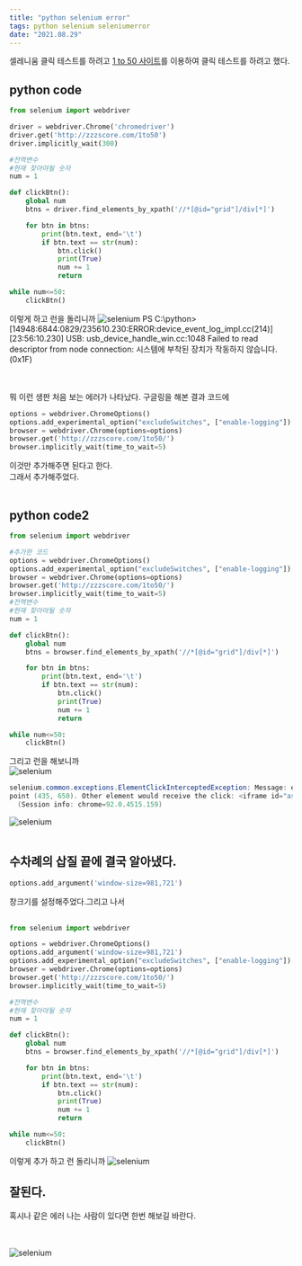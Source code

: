 ```yaml
---
title: "python selenium error"
tags: python selenium seleniumerror 
date: "2021.08.29"
---
```


셀레니움 클릭 테스트를 하려고 [1 to 50 사이트](http://zzzscore.com/1to50/)를 이용하여 클릭 테스트를 하려고 했다.<br>

## python code
```python
from selenium import webdriver

driver = webdriver.Chrome('chromedriver')
driver.get('http://zzzscore.com/1to50')
driver.implicitly_wait(300)

#전역변수
#현재 찾아야될 숫자
num = 1

def clickBtn():
    global num
    btns = driver.find_elements_by_xpath('//*[@id="grid"]/div[*]')

    for btn in btns:
        print(btn.text, end='\t')
        if btn.text == str(num):
            btn.click()
            print(True)
            num += 1
            return

while num<=50:
    clickBtn()
```

이렇게 하고 런을 돌리니까
![selenium](/assets/images/sele_1.PNG)
PS C:\python> [14948:6844:0829/235610.230:ERROR:device_event_log_impl.cc(214)] [23:56:10.230] USB: usb_device_handle_win.cc:1048 Failed to read descriptor from node connection: 시스템에 부착된 장치가 작동하지 않습니다. (0x1F)  
<br>
<br>

뭐 이런 생판 처음 보는 에러가 나타났다.
구글링을 해본 결과 코드에<br>
```python
options = webdriver.ChromeOptions()
options.add_experimental_option("excludeSwitches", ["enable-logging"])
browser = webdriver.Chrome(options=options)
browser.get('http://zzzscore.com/1to50/')
browser.implicitly_wait(time_to_wait=5)
```
이것만 추가해주면 된다고 한다.<br>
그래서 추가해주었다.<br>
<br>

## python code2
```python
from selenium import webdriver

#추가한 코드
options = webdriver.ChromeOptions()
options.add_experimental_option("excludeSwitches", ["enable-logging"])
browser = webdriver.Chrome(options=options)
browser.get('http://zzzscore.com/1to50/')
browser.implicitly_wait(time_to_wait=5)
#전역변수
#현재 찾아야될 숫자
num = 1

def clickBtn():
    global num
    btns = browser.find_elements_by_xpath('//*[@id="grid"]/div[*]')

    for btn in btns:
        print(btn.text, end='\t')
        if btn.text == str(num):
            btn.click()
            print(True)
            num += 1
            return

while num<=50:
    clickBtn()
```
그리고 런을 해보니까<br>
![selenium](/assets/images/sele_2.PNG)

```powershell
selenium.common.exceptions.ElementClickInterceptedException: Message: element click intercepted: Element <div style="opacity: 1;">...</div> is not clickable at 
point (435, 650). Other element would receive the click: <iframe id="aswift_4" name="" sandbox="allow-forms allow-popups allow-popups-to-escape-sandbox allow-same-origin allow-scripts allow-top-navigation-by-user-activation" width="1005" height="124" frameborder="0" src="https://googleads.g.doubleclick.net/pagead/html/r20210823/r20110914/zrt_lookup.html?fsb=1#RS-1-&amp;adk=1812271801&amp;client=ca-pub-5424203882835868&amp;fa=1&amp;ifi=5&amp;uci=a!5&amp;btvi=2" marginwidth="0" marginheight="0" vspace="0" hspace="0" allowtransparency="true" scrolling="no" allowfullscreen="true" data-google-container-id="a!5" data-google-query-id="CPu0odfB1vICFcHTfAodBdkO3g" data-load-complete="true" style="display: block; margin: 0px auto;"></iframe>
  (Session info: chrome=92.0.4515.159)
```
![selenium](/assets/images/jjal.jpg)
<br>
<br>


## 수차례의 삽질 끝에 결국 알아냈다.

```python
options.add_argument('window-size=981,721')
```
창크기를 설정해주었다.그리고 나서
<br>
<br>

```python
from selenium import webdriver

options = webdriver.ChromeOptions()
options.add_argument('window-size=981,721')
options.add_experimental_option("excludeSwitches", ["enable-logging"])
browser = webdriver.Chrome(options=options)
browser.get('http://zzzscore.com/1to50/')
browser.implicitly_wait(time_to_wait=5)

#전역변수
#현재 찾아야될 숫자
num = 1

def clickBtn():
    global num
    btns = browser.find_elements_by_xpath('//*[@id="grid"]/div[*]')

    for btn in btns:
        print(btn.text, end='\t')
        if btn.text == str(num):
            btn.click()
            print(True)
            num += 1
            return

while num<=50:
    clickBtn()
```
이렇게 추가 하고 런 돌리니까
![selenium](/assets/images/sele_3.PNG)

## 잘된다. 
혹시나 같은 에러 나는 사람이 있다면 한번 해보길 바란다.
<br>
<br>
<br>


![selenium](/assets/images/jjal2.jpeg)

